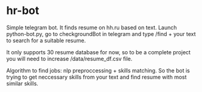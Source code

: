 # hr-bot

Simple telegram bot. It finds resume on hh.ru based on text. Launch python-bot.py, go to checkgroundBot in telegram and type /find + your text to search for a suitable resume. 

It only supports 30 resume database for now, so to be a complete project you will need to increase /data/resume_df.csv file.

Algorithm to find jobs: nlp preproccessing + skills matching. So the bot is trying to get neccessary skills from your text and find resume with most similar skills. 
